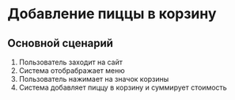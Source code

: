 # Добавление пиццы в корзину
## Основной сценарий
1. Пользователь заходит на сайт
2. Система отобрабражает меню
3. Пользователь нажимает на значок корзины
4. Система добавляет пиццу в корзину и суммирует стоимость